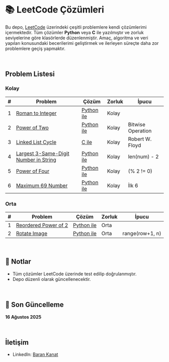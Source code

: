 # 📚 LeetCode Çözümleri

Bu depo, [LeetCode](https://leetcode.com/) üzerindeki çeşitli problemlere kendi çözümlerimi içermektedir. Tüm çözümler **Python** veya **C** ile yazılmıştır ve zorluk seviyelerine göre klasörlerde düzenlenmiştir. Amaç, algoritma ve veri yapıları konusundaki becerilerimi geliştirmek ve ilerleyen süreçte daha zor problemlere geçiş yapmaktır.


<br>

## Problem Listesi

### Kolay
| # | Problem | Çözüm | Zorluk | İpucu |
|---|---------|-------|--------|-------|
| 1 | [Roman to Integer](https://leetcode.com/problems/roman-to-integer/) | [Python ile](Easy/roman-to-integer.py) | Kolay | |
| 2 | [Power of Two](https://leetcode.com/problems/power-of-two/) | [Python ile](Easy/PowerofTwo.py) | Kolay | Bitwise Operation |
| 3 | [Linked List Cycle](https://leetcode.com/problems/linked-list-cycle) | [C ile](Easy/LinkedListCycle.c) | Kolay | Robert W. Floyd |
| 4 | [Largest 3-Same-Digit Number in String](https://leetcode.com/problems/largest-3-same-digit-number-in-string) | [Python ile](Easy/largest-3-same-digit-number-in-string.py) | Kolay | len(num) - 2 |
| 5 | [Power of Four](https://leetcode.com/problems/power-of-four/) | [Python ile](Easy/power-of-four.py) | Kolay | (% 2 != 0) |
| 6 | [Maximum 69 Number](https://leetcode.com/problems/maximum-69-number) | [Python ile](Easy/maximum-69-number.py) | Kolay | İlk 6 |

### Orta
| # | Problem | Çözüm | Zorluk | İpucu |
|---|---------|-------|--------|-------|
| 1 | [Reordered Power of 2](https://leetcode.com/problems/reordered-power-of-2/) | [Python ile](Medium/reordered-power-of-2.py) | Orta | | 
| 2 | [Rotate Image](https://leetcode.com/problems/rotate-image) | [Python ile](Medium/rotate-image.py) | Orta | range(row+1, n) |

<br>

## 📌 Notlar
- Tüm çözümler LeetCode üzerinde test edilip doğrulanmıştır.
- Depo düzenli olarak güncellenecektir.

<br>

## 📅 Son Güncelleme
**16 Ağustos 2025**


<br>

## İletişim
- LinkedIn: [Baran Kanat](https://www.linkedin.com/in/baran-kanat)
